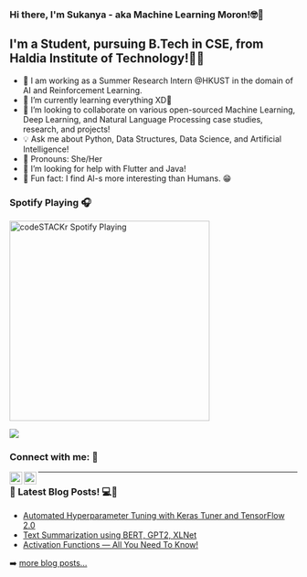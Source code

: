 ### Hi there, I'm Sukanya - aka Machine Learning Moron!🤓👋


## I'm a Student, pursuing B.Tech in CSE, from Haldia Institute of Technology!👩‍🎓


- 🔭 I am working as a Summer Research Intern @HKUST in the domain of AI and Reinforcement Learning.
- 🌱 I’m currently learning everything XD🤣
- 👯  I’m looking to collaborate on various open-sourced Machine Learning, Deep Learning, and Natural Language Processing case studies, research, and projects!
- 💡 Ask me about Python, Data Structures, Data Science, and Artificial Intelligence!
- 👩 Pronouns: She/Her
- 🤔 I’m looking for help with Flutter and Java!
- 🤣 Fun fact: I find AI-s more interesting than Humans. 😁

### Spotify Playing 🎧

[<img src="https://now-playing-codestackr.vercel.app/api/spotify-playing" alt="codeSTACKr Spotify Playing" width="350" />](https://open.spotify.com/user/swyqyimdc12jajde4vpwd2x1b)


<img src = "https://github-readme-stats.vercel.app/api?username=Machine-Learning-Moron&&show_icons=true&title_color=ffffff&icon_color=bb2acf&text_color=daf7dc&bg_color=151515">

### Connect with me: 🥤

[<img align="left" alt="codeSTACKr.com" width="22px" src="https://upload.wikimedia.org/wikipedia/commons/b/b1/Medium_logo_Wordmark_Black.svg" />][website]
[<img align="left" alt="codeSTACKr | LinkedIn" width="22px" src="https://cdn.jsdelivr.net/npm/simple-icons@v3/icons/linkedin.svg" />][linkedin]

---

### 📕 Latest Blog Posts! 💻🤙

<!-- BLOG-POST-LIST:START -->
- [Automated Hyperparameter Tuning with Keras Tuner and TensorFlow 2.0](https://medium.com/analytics-vidhya/automated-hyperparameter-tuning-with-keras-tuner-and-tensorflow-2-0-31ec83f08a62)
- [Text Summarization using BERT, GPT2, XLNet](https://medium.com/analytics-vidhya/text-summarization-using-bert-gpt2-xlnet-5ee80608e961)
- [Activation Functions — All You Need To Know!](https://medium.com/analytics-vidhya/activation-functions-all-you-need-to-know-355a850d025e)

<!-- BLOG-POST-LIST:END -->

➡️ [more blog posts...](https://sukanyabag.medium.com/)


[website]: https://sukanyabag.medium.com/
[linkedin]: https://www.linkedin.com/in/sukannya/

